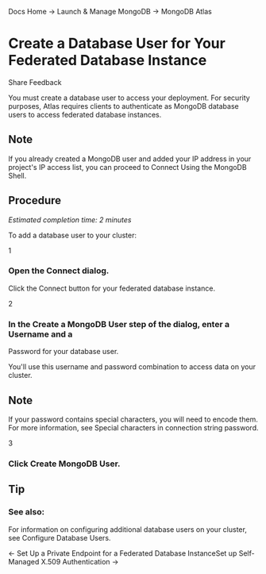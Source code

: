 Docs Home → Launch & Manage MongoDB → MongoDB Atlas

# Create a Database User for Your Federated Database Instance

Share Feedback

You must create a database user to access your deployment. For security
purposes, Atlas requires clients to authenticate as MongoDB database users to
access federated database instances.

## Note

If you already created a MongoDB user and added your IP address in your
project's IP access list, you can proceed to Connect Using the MongoDB Shell.

## Procedure

 _Estimated completion time: 2 minutes_

To add a database user to your cluster:

1

### Open the Connect dialog.

Click the Connect button for your federated database instance.

2

### In the Create a MongoDB User step of the dialog, enter a Username and a
Password for your database user.

You'll use this username and password combination to access data on your
cluster.

## Note

If your password contains special characters, you will need to encode them.
For more information, see Special characters in connection string password.

3

### Click Create MongoDB User.

## Tip

### See also:

For information on configuring additional database users on your cluster, see
Configure Database Users.

← Set Up a Private Endpoint for a Federated Database InstanceSet up Self-
Managed X.509 Authentication →

